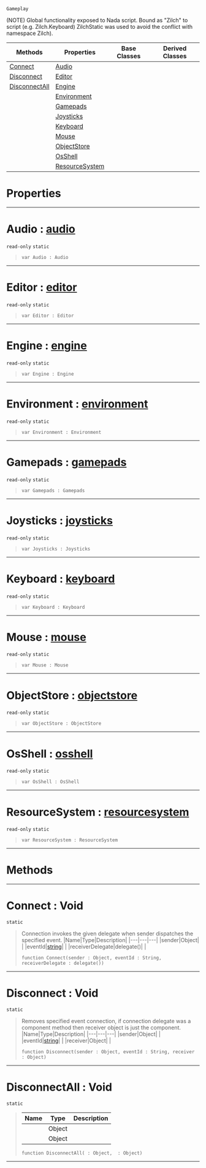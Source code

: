  `Gameplay`

(NOTE) Global functionality exposed to Nada script. Bound as "Zilch" to script (e.g. Zilch.Keyboard) ZilchStatic was used to avoid the conflict with namespace Zilch).

|Methods|Properties|Base Classes|Derived Classes|
|---|---|---|---|
|[Connect](zilch.md#connect-void)|[Audio](zilch.md#audio-zilch-engine-docume)| | |
|[Disconnect](zilch.md#disconnect-void)|[Editor](zilch.md#editor-zilch-engine-docum)| | |
|[DisconnectAll](zilch.md#disconnectall-void)|[Engine](zilch.md#engine-zilch-engine-docum)| | |
| |[Environment](zilch.md#environment-zilch-engine)| | |
| |[Gamepads](zilch.md#gamepads-zilch-engine-doc)| | |
| |[Joysticks](zilch.md#joysticks-zilch-engine-do)| | |
| |[Keyboard](zilch.md#keyboard-zilch-engine-doc)| | |
| |[Mouse](zilch.md#mouse-zilch-engine-docume)| | |
| |[ObjectStore](zilch.md#objectstore-zilch-engine)| | |
| |[OsShell](zilch.md#osshell-zilch-engine-docu)| | |
| |[ResourceSystem](zilch.md#resourcesystem-zilch-engi)| | |


 #  Properties


---  
 #  Audio : [audio](audio.md)

 `read-only` `static`

> 
> ```TS
> var Audio : Audio


---  
 #  Editor : [editor](editor.md)

 `read-only` `static`

> 
> ```TS
> var Editor : Editor


---  
 #  Engine : [engine](engine.md)

 `read-only` `static`

> 
> ```TS
> var Engine : Engine


---  
 #  Environment : [environment](environment.md)

 `read-only` `static`

> 
> ```TS
> var Environment : Environment


---  
 #  Gamepads : [gamepads](gamepads.md)

 `read-only` `static`

> 
> ```TS
> var Gamepads : Gamepads


---  
 #  Joysticks : [joysticks](joysticks.md)

 `read-only` `static`

> 
> ```TS
> var Joysticks : Joysticks


---  
 #  Keyboard : [keyboard](keyboard.md)

 `read-only` `static`

> 
> ```TS
> var Keyboard : Keyboard


---  
 #  Mouse : [mouse](mouse.md)

 `read-only` `static`

> 
> ```TS
> var Mouse : Mouse


---  
 #  ObjectStore : [objectstore](objectstore.md)

 `read-only` `static`

> 
> ```TS
> var ObjectStore : ObjectStore


---  
 #  OsShell : [osshell](osshell.md)

 `read-only` `static`

> 
> ```TS
> var OsShell : OsShell


---  
 #  ResourceSystem : [resourcesystem](resourcesystem.md)

 `read-only` `static`

> 
> ```TS
> var ResourceSystem : ResourceSystem


---  
 #  Methods


---  
 #  Connect : Void

 `static`

> Connection invokes the given delegate when sender dispatches the specified event.
> |Name|Type|Description|
> |---|---|---|
> |sender|Object| |
> |eventId|[string](../nada_base_types/string.md)| |
> |receiverDelegate|delegate()| |
> ```TS
> function Connect(sender : Object, eventId : String, receiverDelegate : delegate())
> ``` 


---  
 #  Disconnect : Void

 `static`

> Removes specified event connection, if connection delegate was a component method then receiver object is just the component.
> |Name|Type|Description|
> |---|---|---|
> |sender|Object| |
> |eventId|[string](../nada_base_types/string.md)| |
> |receiver|Object| |
> ```TS
> function Disconnect(sender : Object, eventId : String, receiver : Object)
> ``` 


---  
 #  DisconnectAll : Void

 `static`

> 
> |Name|Type|Description|
> |---|---|---|
> ||Object| |
> ||Object| |
> ```TS
> function DisconnectAll( : Object,  : Object)
> ``` 


---  
 

 